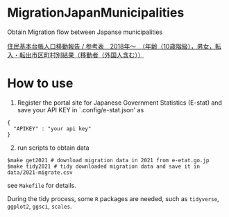 # MigrationJapanMunicipalities
Obtain Migration flow between Japanse municipalities

[住民基本台帳人口移動報告 / 参考表　2018年～　（年齢（10歳階級），男女，転入・転出市区町村別結果（移動者（外国人含む））](https://www.e-stat.go.jp/stat-search/database?page=1&layout=dataset&data=1&metadata=1&query=%E4%BD%8F%E6%B0%91%E5%9F%BA%E6%9C%AC%E5%8F%B0%E5%B8%B3%E4%BA%BA%E5%8F%A3%E7%A7%BB%E5%8B%95%E5%A0%B1%E5%91%8A%20%E5%8F%82%E8%80%83%E8%A1%A8%E3%80%802018%E5%B9%B4&statdisp_id=0004014380)

# How to use
1. Register the portal site for Japanese Government Statistics (E-stat) and save your API KEY in `.config/e-stat.json' as
```
{
  "APIKEY" : "your api key"
}
```

2. run scripts to obtain data 
```
$make get2021 # download migration data in 2021 from e-etat.go.jp
$make tidy2021 # tidy downloaded migration data and save it in data/2021-migrate.csv
```
see `Makefile` for details.

During the tidy process, some `R` packages are needed, such as `tidyverse`, `ggplot2`, `ggsci`, `scales`.
